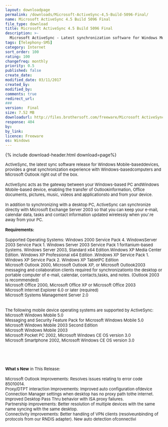 ```yaml
---
layout: downloadpage
permalink: /downloads/Microsoft-ActiveSync-4,5-Build-5096-Final/
name: Microsoft ActiveSync 4.5 Build 5096 Final
file_type: download
title: Microsoft ActiveSync 4.5 Build 5096 Final
description: >-
  Microsoft ActiveSync - Latest synchronization software for Windows Mobile-based Pocket PCs and Smartphones
tags: [Telephony-SMS]
category: Internet
sort_order: 100
rating: 100
changefreq: monthly
priority: 0.5
published: false
create_date: 
modified_date: 03/11/2017
created_by: 
modified_by: 
comments: true
redirect_url: 
### 
version:  Final
size: 7.52 MB
downloadurl: http://files.brothersoft.com/freeware/Microsoft ActiveSync.msi
response: 404
by: 
by_link: 
licence: Freeware
os: Windows
---
```


{% include download-header.html download=page%}

<p style="fix-download-text !important">
<p><font size="2">ActiveSync, the latest sync software release for Windows Mobile-baseddevices, provides a great synchronization experience with Windows-basedcomputers and Microsoft Outlook right out of the box. <br />
<br />
ActiveSync acts as the gateway between your Windows-based PC andWindows Mobile-based device, enabling the transfer of Outlookinformation, Office documents, pictures, music, videos and applicationsto and from your device. <br />
<br />
In addition to synchronizing with a desktop PC, ActiveSync can synchronize directly with Microsoft Exchange</a> Server 2003 so that you can keep your e-mail</a>, calendar data, tasks and contact information updated wirelessly when you’.re away from your PC.<br />
<br />
<span><strong>Requirements:</strong></span><br />
<br />
Supported Operating Systems: Windows 2000 Service Pack 4. WindowsServer 2003 Service Pack 1. Windows Server 2003 Service Pack 1 forItanium-based Systems. Windows Server 2003, Standard x64 Edition.Windows XP Media Center Edition. Windows XP Professional x64 Edition .Windows XP Service Pack 1. Windows XP Service Pack 2. Windows XP TabletPC Edition <br />
Microsoft Outlook 2000, Microsoft Outlook XP, or Microsoft Outlook2003 messaging and collaboration clients required for synchronizationto the desktop or portable computer of e-mail, calendar, contacts,tasks, and notes. (Outlook 2003 is recommended)<br />
Microsoft Office 2000, Microsoft Office XP or Microsoft Office 2003<br />
Microsoft Internet Explorer 6.0 or later (required)<br />
Microsoft Systems Management Server 2.0<br />
<br />
<br />
The following mobile device operating systems are supported by ActiveSync:<br />
Microsoft Windows Mobile 5.0<br />
Messaging and Security Feature Pack for Microsoft Windows Mobile 5.0<br />
Microsoft Windows Mobile 2003 Second Edition<br />
Microsoft Windows Mobile 2003<br />
Microsoft Pocket PC 2002, Microsoft Windows CE OS version 3.0<br />
Microsoft Smartphone 2002, Microsoft Windows CE OS version 3.0</p>
<!-- google_ad_section_end -->
<p>&#160;</p>
<div class="celltext_big"><br />
<br />
<strong>What s New</strong> in This Release:<br />
<br />
Microsoft Outlook Improvements: Resolves issues relating to error code 85010014.<br />
Proxy/DTPT interaction Improvements: Improved auto configuration ofdevice Connection Manager settings when desktop has no proxy path tothe internet.<br />
Improved Desktop Pass Thru behavior with ISA proxy failures.<br />
Partnership improvements: Better resolution of multiple devices with the same name syncing with the same desktop.<br />
Connectivity Improvements: Better handling of VPN clients (resolveunbinding of protocols from our RNDIS adapter). New auto detection ofconnectivi</p></p>
